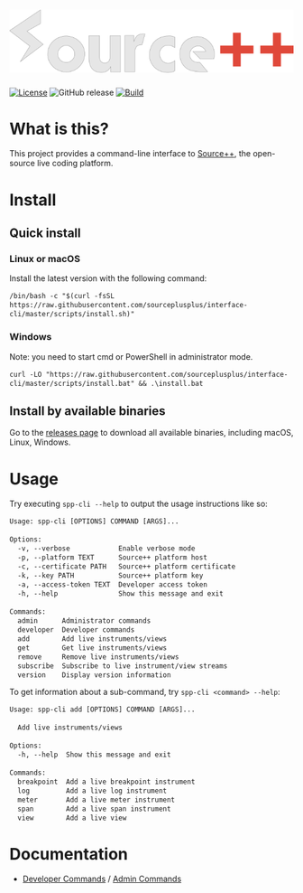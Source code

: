 # ![](https://github.com/sourceplusplus/live-platform/blob/master/.github/media/sourcepp_logo.svg)

[![License](https://camo.githubusercontent.com/93398bf31ebbfa60f726c4f6a0910291b8156be0708f3160bad60d0d0e1a4c3f/68747470733a2f2f696d672e736869656c64732e696f2f6769746875622f6c6963656e73652f736f75726365706c7573706c75732f6c6976652d706c6174666f726d)](LICENSE)
![GitHub release](https://img.shields.io/github/v/release/sourceplusplus/interface-cli?include_prereleases)
[![Build](https://github.com/sourceplusplus/interface-cli/actions/workflows/build.yml/badge.svg)](https://github.com/sourceplusplus/interface-cli/actions/workflows/build.yml)

# What is this?

This project provides a command-line interface to [Source++](https://github.com/sourceplusplus/live-platform), the open-source live coding platform.

# Install

## Quick install

### Linux or macOS

Install the latest version with the following command:

```shell
/bin/bash -c "$(curl -fsSL https://raw.githubusercontent.com/sourceplusplus/interface-cli/master/scripts/install.sh)"
```

### Windows

Note: you need to start cmd or PowerShell in administrator mode.

```shell
curl -LO "https://raw.githubusercontent.com/sourceplusplus/interface-cli/master/scripts/install.bat" && .\install.bat
```

## Install by available binaries

Go to the [releases page](https://github.com/sourceplusplus/interface-cli/releases) to download all available binaries,
including macOS, Linux, Windows.

# Usage

Try executing `spp-cli --help` to output the usage instructions like so:

```
Usage: spp-cli [OPTIONS] COMMAND [ARGS]...

Options:
  -v, --verbose            Enable verbose mode
  -p, --platform TEXT      Source++ platform host
  -c, --certificate PATH   Source++ platform certificate
  -k, --key PATH           Source++ platform key
  -a, --access-token TEXT  Developer access token
  -h, --help               Show this message and exit

Commands:
  admin      Administrator commands
  developer  Developer commands
  add        Add live instruments/views
  get        Get live instruments/views
  remove     Remove live instruments/views
  subscribe  Subscribe to live instrument/view streams
  version    Display version information
```

To get information about a sub-command, try `spp-cli <command> --help`:

```
Usage: spp-cli add [OPTIONS] COMMAND [ARGS]...

  Add live instruments/views

Options:
  -h, --help  Show this message and exit

Commands:
  breakpoint  Add a live breakpoint instrument
  log         Add a live log instrument
  meter       Add a live meter instrument
  span        Add a live span instrument
  view        Add a live view
```

# Documentation
- [Developer Commands](https://docs.sourceplusplus.com/implementation/tools/clients/cli/developer/) / [Admin Commands](https://docs.sourceplusplus.com/implementation/tools/clients/cli/admin/)

